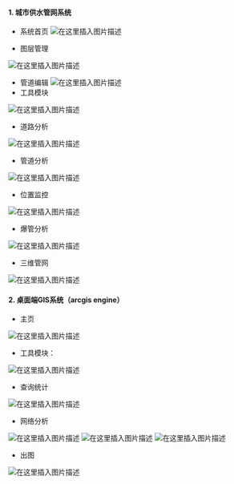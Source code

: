 #### 1.  城市供水管网系统
* 系统首页
![在这里插入图片描述](https://img-blog.csdnimg.cn/20190729133638255.png?x-oss-process=image/watermark,type_ZmFuZ3poZW5naGVpdGk,shadow_10,text_aHR0cHM6Ly9ibG9nLmNzZG4ubmV0L2NqOTU1MQ==,size_16,color_FFFFFF,t_70)

* 图层管理

![在这里插入图片描述](https://img-blog.csdnimg.cn/20190729133705158.png?x-oss-process=image/watermark,type_ZmFuZ3poZW5naGVpdGk,shadow_10,text_aHR0cHM6Ly9ibG9nLmNzZG4ubmV0L2NqOTU1MQ==,size_16,color_FFFFFF,t_70)

* 管道编辑
![在这里插入图片描述](https://img-blog.csdnimg.cn/201907291324383.png?x-oss-process=image/watermark,type_ZmFuZ3poZW5naGVpdGk,shadow_10,text_aHR0cHM6Ly9ibG9nLmNzZG4ubmV0L2NqOTU1MQ==,size_16,color_FFFFFF,t_70)
* 工具模块

![在这里插入图片描述](https://img-blog.csdnimg.cn/20190729133725645.png?x-oss-process=image/watermark,type_ZmFuZ3poZW5naGVpdGk,shadow_10,text_aHR0cHM6Ly9ibG9nLmNzZG4ubmV0L2NqOTU1MQ==,size_16,color_FFFFFF,t_70)

* 道路分析

![在这里插入图片描述](https://img-blog.csdnimg.cn/20190729132533576.png?x-oss-process=image/watermark,type_ZmFuZ3poZW5naGVpdGk,shadow_10,text_aHR0cHM6Ly9ibG9nLmNzZG4ubmV0L2NqOTU1MQ==,size_16,color_FFFFFF,t_70)
* 管道分析

![在这里插入图片描述](https://img-blog.csdnimg.cn/20190729132550662.png?x-oss-process=image/watermark,type_ZmFuZ3poZW5naGVpdGk,shadow_10,text_aHR0cHM6Ly9ibG9nLmNzZG4ubmV0L2NqOTU1MQ==,size_16,color_FFFFFF,t_70)
* 位置监控

![在这里插入图片描述](https://img-blog.csdnimg.cn/20190729133745646.png?x-oss-process=image/watermark,type_ZmFuZ3poZW5naGVpdGk,shadow_10,text_aHR0cHM6Ly9ibG9nLmNzZG4ubmV0L2NqOTU1MQ==,size_16,color_FFFFFF,t_70)

* 爆管分析

![在这里插入图片描述](https://img-blog.csdnimg.cn/20190729133816510.png?x-oss-process=image/watermark,type_ZmFuZ3poZW5naGVpdGk,shadow_10,text_aHR0cHM6Ly9ibG9nLmNzZG4ubmV0L2NqOTU1MQ==,size_16,color_FFFFFF,t_70)

* 三维管网

![在这里插入图片描述](https://img-blog.csdnimg.cn/20190729133828907.png?x-oss-process=image/watermark,type_ZmFuZ3poZW5naGVpdGk,shadow_10,text_aHR0cHM6Ly9ibG9nLmNzZG4ubmV0L2NqOTU1MQ==,size_16,color_FFFFFF,t_70)

#### 2. 桌面端GIS系统（arcgis engine）
* 主页

![在这里插入图片描述](https://img-blog.csdnimg.cn/20190729133849839.png?x-oss-process=image/watermark,type_ZmFuZ3poZW5naGVpdGk,shadow_10,text_aHR0cHM6Ly9ibG9nLmNzZG4ubmV0L2NqOTU1MQ==,size_16,color_FFFFFF,t_70)

* 工具模块：

![在这里插入图片描述](https://img-blog.csdnimg.cn/20190729133903904.png?x-oss-process=image/watermark,type_ZmFuZ3poZW5naGVpdGk,shadow_10,text_aHR0cHM6Ly9ibG9nLmNzZG4ubmV0L2NqOTU1MQ==,size_16,color_FFFFFF,t_70)

* 查询统计

![在这里插入图片描述](https://img-blog.csdnimg.cn/20190729133918250.png?x-oss-process=image/watermark,type_ZmFuZ3poZW5naGVpdGk,shadow_10,text_aHR0cHM6Ly9ibG9nLmNzZG4ubmV0L2NqOTU1MQ==,size_16,color_FFFFFF,t_70)

* 网络分析

![在这里插入图片描述](https://img-blog.csdnimg.cn/20190729133945495.png?x-oss-process=image/watermark,type_ZmFuZ3poZW5naGVpdGk,shadow_10,text_aHR0cHM6Ly9ibG9nLmNzZG4ubmV0L2NqOTU1MQ==,size_16,color_FFFFFF,t_70)
![在这里插入图片描述](https://img-blog.csdnimg.cn/20190729134032247.png?x-oss-process=image/watermark,type_ZmFuZ3poZW5naGVpdGk,shadow_10,text_aHR0cHM6Ly9ibG9nLmNzZG4ubmV0L2NqOTU1MQ==,size_16,color_FFFFFF,t_70)
![在这里插入图片描述](https://img-blog.csdnimg.cn/20190729134052702.png?x-oss-process=image/watermark,type_ZmFuZ3poZW5naGVpdGk,shadow_10,text_aHR0cHM6Ly9ibG9nLmNzZG4ubmV0L2NqOTU1MQ==,size_16,color_FFFFFF,t_70)

* 出图

![在这里插入图片描述](https://img-blog.csdnimg.cn/20190729134106734.png?x-oss-process=image/watermark,type_ZmFuZ3poZW5naGVpdGk,shadow_10,text_aHR0cHM6Ly9ibG9nLmNzZG4ubmV0L2NqOTU1MQ==,size_16,color_FFFFFF,t_70)